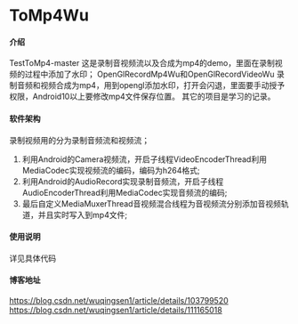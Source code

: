 # ToMp4Wu

#### 介绍
TestToMp4-master 这是录制音视频流以及合成为mp4的demo，里面在录制视频的过程中添加了水印；
OpenGlRecordMp4Wu和OpenGlRecordVideoWu 录制音频和视频合成为mp4，用到opengl添加水印，打开会闪退，里面要手动授予权限，Android10以上要修改mp4文件保存位置。
其它的项目是学习的记录。

#### 软件架构
录制视频用的分为录制音频流和视频流；
1. 利用Android的Camera视频流，开启子线程VideoEncoderThread利用MediaCodec实现视频流的编码，编码为h264格式;
2. 利用Android的AudioRecord实现录制音频流，开启子线程AudioEncoderThread利用MediaCodec实现音频流的编码;
3. 最后自定义MediaMuxerThread音视频混合线程为音视频流分别添加音视频轨道，并且实时写入到mp4文件;

#### 使用说明
详见具体代码

#### 博客地址
https://blog.csdn.net/wuqingsen1/article/details/103799520
https://blog.csdn.net/wuqingsen1/article/details/111165018
